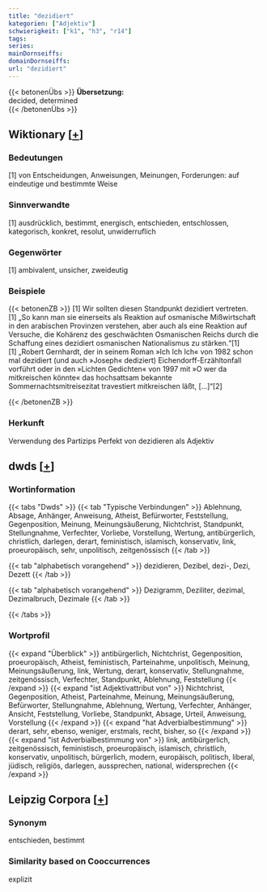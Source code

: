 ```yaml
---
title: "dezidiert"
kategorien: ["Adjektiv"]
schwierigkeit: ["k1", "h3", "r14"]
tags:
series:
mainDornseiffs:
domainDornseiffs:
url: "dezidiert"
---
```


{{< betonenÜbs >}}
**Übersetzung:**  
decided, determined  
{{< /betonenÜbs >}}

## Wiktionary [[+](https://de.wiktionary.org/wiki/dezidiert)]

### Bedeutungen
[1] von Entscheidungen, Anweisungen, Meinungen, Forderungen: auf eindeutige und bestimmte Weise  

### Sinnverwandte
[1] ausdrücklich, bestimmt, energisch, entschieden, entschlossen, kategorisch, konkret, resolut, unwiderruflich  

### Gegenwörter
[1] ambivalent, unsicher, zweideutig  

### Beispiele
{{< betonenZB >}}
[1] Wir sollten diesen Standpunkt dezidiert vertreten.  
[1] „So kann man sie einerseits als Reaktion auf osmanische Mißwirtschaft in den arabischen Provinzen verstehen, aber auch als eine Reaktion auf Versuche, die Kohärenz des geschwächten Osmanischen Reichs durch die Schaffung eines dezidiert osmanischen Nationalismus zu stärken.“[1]  
[1] „Robert Gernhardt, der in seinem Roman »Ich Ich Ich« von 1982 schon mal dezidiert (und auch »Joseph« dediziert) Eichendorff-Erzähltonfall vorführt oder in den »Lichten Gedichten« von 1997 mit »O wer da mitkreischen könnte« das hochsattsam bekannte Sommernachtsmitreisezitat travestiert mitkreischen läßt, […]“[2]  

{{< /betonenZB >}}
### Herkunft
Verwendung des Partizips Perfekt von dezidieren als Adjektiv  



## dwds [[+](https://www.dwds.de/wb/dezidiert)]

### Wortinformation
{{< tabs "Dwds" >}}
{{< tab "Typische Verbindungen" >}}
Ablehnung, Absage, Anhänger, Anweisung, Atheist, Befürworter, Feststellung, Gegenposition, Meinung, Meinungsäußerung, Nichtchrist, Standpunkt, Stellungnahme, Verfechter, Vorliebe, Vorstellung, Wertung, antibürgerlich, christlich, darlegen, derart, feministisch, islamisch, konservativ, link, proeuropäisch, sehr, unpolitisch, zeitgenössisch
{{< /tab >}}

{{< tab "alphabetisch vorangehend" >}}
dezidieren, Dezibel, dezi-, Dezi, Dezett
{{< /tab >}}

{{< tab "alphabetisch vorangehend" >}}
Dezigramm, Deziliter, dezimal, Dezimalbruch, Dezimale
{{< /tab >}}

{{< /tabs >}}

### Wortprofil
{{< expand "Überblick" >}} antibürgerlich, Nichtchrist, Gegenposition, proeuropäisch, Atheist, feministisch, Parteinahme, unpolitisch, Meinung, Meinungsäußerung, link, Wertung, derart, konservativ, Stellungnahme, zeitgenössisch, Verfechter, Standpunkt, Ablehnung, Feststellung {{< /expand >}}
{{< expand "ist Adjektivattribut von" >}} Nichtchrist, Gegenposition, Atheist, Parteinahme, Meinung, Meinungsäußerung, Befürworter, Stellungnahme, Ablehnung, Wertung, Verfechter, Anhänger, Ansicht, Feststellung, Vorliebe, Standpunkt, Absage, Urteil, Anweisung, Vorstellung {{< /expand >}}
{{< expand "hat Adverbialbestimmung" >}} derart, sehr, ebenso, weniger, erstmals, recht, bisher, so {{< /expand >}}
{{< expand "ist Adverbialbestimmung von" >}} link, antibürgerlich, zeitgenössisch, feministisch, proeuropäisch, islamisch, christlich, konservativ, unpolitisch, bürgerlich, modern, europäisch, politisch, liberal, jüdisch, religiös, darlegen, aussprechen, national, widersprechen {{< /expand >}}

## Leipzig Corpora [[+](https://corpora.uni-leipzig.de/en/res?word=dezidiert&corpusId=deu_newscrawl-public_2018)]


### Synonym
entschieden, bestimmt


### Similarity based on Cooccurrences
explizit

